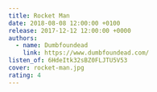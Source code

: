 ```yaml
---
title: Rocket Man
date: 2018-08-08 12:00:00 +0100
release: 2017-12-12 12:00:00 +0000
authors:
  - name: Dumbfoundead
    link: https://www.dumbfoundead.com/
listen_of: 6HdeItk32sBZ0FLJTU5V53
cover: rocket-man.jpg
rating: 4
---
```

